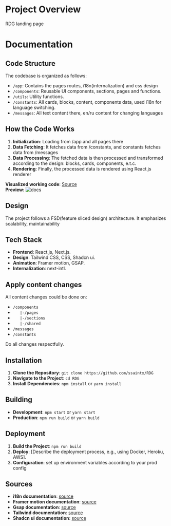 # Project Overview

RDG landing page

# Documentation

## Code Structure

The codebase is organized as follows:

-   `/app`: Contains the pages routes, i18n(internalization) and css design
-   `/components`: Reusable UI components, sections, pages and functions.
-   `/utils`: Utility functions.
-   `/constants`: All cards, blocks, content, components data, used i18n for language switching.
-   `/messages`: All text content there, en/ru content for changing languages

## How the Code Works

1.  **Initialization**: Loading from /app and all pages there
2.  **Data Fetching**: It fetches data from /constants, and constants fetches data from /messages
3.  **Data Processing**: The fetched data is then processed and transformed according to the design: blocks, cards, components, e.t.c.
4.  **Rendering**: Finally, the processed data is rendered using React.js renderer


**Visualized working code**: <a href="https://drive.google.com/file/d/1qoU3q1YemrAPcp1_z2juxZKCLRA7YGHP/view?usp=sharing">Source</a><br/>
**Preview:** <image src="./public/docs/image.png" alt="docs" />
## Design

The project follows a FSD(feature sliced design) architecture. It emphasizes scalability, maintainability

## Tech Stack

-   **Frontend**: React.js, Next.js.
-   **Design**: Tailwind CSS, CSS, Shadcn ui.
-   **Animation**: Framer motion, GSAP.
-   **Internalization**: next-intl.

## Apply content changes

All content changes could be done on:
-   `/components`
-   `   |-/pages`
-   `   |-/sections`
-   `   |-/shared`
-   `/messages`
-   `/constants`

Do all changes respectfully.

## Installation

1.  **Clone the Repository**: `git clone https://github.com/ssaintx/RDG`
2.  **Navigate to the Project**: `cd RDG`
3.  **Install Dependencies**: `npm install` or `yarn install`

## Building

-   **Development**: `npm start` or `yarn start`
-   **Production**: `npm run build` or `yarn build`

## Deployment

1.  **Build the Project**: `npm run build`
2.  **Deploy**: [Describe the deployment process, e.g., using Docker, Heroku, AWS].
3. **Configuration**: set up environment variables according to your prod config

## Sources

-   **i18n documentation**: <a href="https://next-intl.dev/">source</a>
-   **Framer motion documentation**: <a href="https://motion.dev/docs">source</a>
-   **Gsap documentation**: <a href="https://gsap.com/docs/v3/">source</a>
-   **Tailwind documentation**: <a href="https://tailwindcss.com/docs/installation/using-vite">source</a>
-   **Shadcn ui documentation**: <a href="https://ui.shadcn.com/docs">source</a>